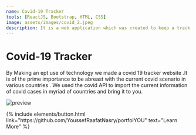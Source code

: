 ```yaml
---
name: Covid-19 Tracker
tools: [ReactJS, Bootstrap, HTML, CSS]
image: assets/images/covid_2.jpeg
description: It is a web application which was created to keep a track of Covid-19 cases all over the world. The site is updated everyday with number of new cases tested everyday.
---
```


# Covid-19 Tracker

By Making an ept use of technology we made a covid 19 tracker website .It is of the prime importance to be abreast with the current covid scenario in various countries . We used the covid API to import the current information of covid cases in myriad of countries and bring it to you.

![preview]('assets/images/covid_1.jpeg')

<p class="text-center">
{% include elements/button.html link="https://github.com/YoussefRaafatNasry/portfolYOU" text="Learn More" %}
</p>
